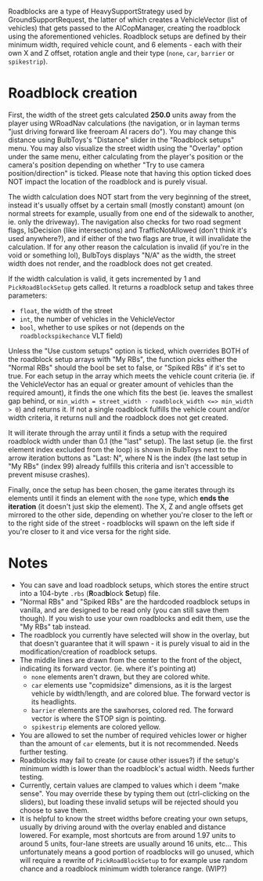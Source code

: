 Roadblocks are a type of HeavySupportStrategy used by GroundSupportRequest, the latter of which creates a VehicleVector (list of vehicles) that gets passed to the AICopManager, creating the roadblock using the aforementioned vehicles. Roadblock setups are defined by their minimum width, required vehicle count, and 6 elements - each with their own X and Z offset, rotation angle and their type (`none`, `car`, `barrier` or `spikestrip`).

# Roadblock creation
First, the width of the street gets calculated **250.0** units away from the player using WRoadNav calculations (the navigation, or in layman terms "just driving forward like freeroam AI racers do"). You may change this distance using BulbToys's "Distance" slider in the "Roadblock setups" menu. You may also visualize the street width using the "Overlay" option under the same menu, either calculating from the player's position or the camera's position depending on whether "Try to use camera position/direction" is ticked. Please note that having this option ticked does NOT impact the location of the roadblock and is purely visual.

The width calculation does NOT start from the very beginning of the street, instead it's usually offset by a certain small (mostly constant) amount (on normal streets for example, usually from one end of the sidewalk to another, ie. only the driveway). The navigation also checks for two road segment flags, IsDecision (like intersections) and TrafficNotAllowed (don't think it's used anywhere?), and if either of the two flags are true, it will invalidate the calculation. If for any other reason the calculation is invalid (if you're in the void or something lol), BulbToys displays "N/A" as the width, the street width does not render, and the roadblock does not get created.

If the width calculation is valid, it gets incremented by 1 and `PickRoadBlockSetup` gets called. It returns a roadblock setup and takes three parameters:
- `float`, the width of the street
- `int`, the number of vehicles in the VehicleVector
- `bool`, whether to use spikes or not (depends on the `roadblockspikechance` VLT field)

Unless the "Use custom setups" option is ticked, which overrides BOTH of the roadblock setup arrays with "My RBs", the function picks either the "Normal RBs" should the bool be set to false, or "Spiked RBs" if it's set to true. For each setup in the array which meets the vehicle count criteria (ie. if the VehicleVector has an equal or greater amount of vehicles than the required amount), it finds the one which fits the best (ie. leaves the smallest gap behind, or `min_width = street_width - roadblock_width <=> min_width > 0`) and returns it. If not a single roadblock fulfills the vehicle count and/or width criteria, it returns null and the roadblock does not get created.

It will iterate through the array until it finds a setup with the required roadblock width under than 0.1 (the "last" setup). The last setup (ie. the first element index excluded from the loop) is shown in BulbToys next to the arrow iteration buttons as "Last: N", where N is the index (the last setup in "My RBs" (index 99) already fulfills this criteria and isn't accessible to prevent misuse crashes).

Finally, once the setup has been chosen, the game iterates through its elements until it finds an element with the `none` type, which **ends the iteration** (it doesn't just skip the element). The X, Z and angle offsets get mirrored to the other side, depending on whether you're closer to the left or to the right side of the street - roadblocks will spawn on the left side if you're closer to it and vice versa for the right side.

# Notes
- You can save and load roadblock setups, which stores the entire struct into a 104-byte `.rbs` (**R**oad**b**lock **S**etup) file.
- "Normal RBs" and "Spiked RBs" are the hardcoded roadblock setups in vanilla, and are designed to be read only (you can still save them though). If you wish to use your own roadblocks and edit them, use the "My RBs" tab instead.
- The roadblock you currently have selected will show in the overlay, but that doesn't guarantee that it will spawn - it is purely visual to aid in the modification/creation of roadblock setups.
- The middle lines are drawn from the center to the front of the object, indicating its forward vector. (ie. where it's pointing at)
  - `none` elements aren't drawn, but they are colored white.
  - `car` elements use "copmidsize" dimensions, as it is the largest vehicle by width/length, and are colored blue. The forward vector is its headlights.
  - `barrier` elements are the sawhorses, colored red. The forward vector is where the STOP sign is pointing.
  - `spikestrip` elements are colored yellow.
- You are allowed to set the number of required vehicles lower or higher than the amount of `car` elements, but it is not recommended. Needs further testing.
- Roadblocks may fail to create (or cause other issues?) if the setup's minimum width is lower than the roadblock's actual width. Needs further testing.
- Currently, certain values are clamped to values which i deem "make sense". You may override these by typing them out (ctrl-clicking on the sliders), but loading these invalid setups will be rejected should you choose to save them.
- It is helpful to know the street widths before creating your own setups, usually by driving around with the overlay enabled and distance lowered. For example, most shortcuts are from around 1.97 units to around 5 units, four-lane streets are usually around 16 units, etc... This unfortunately means a good portion of roadblocks will go unused, which will require a rewrite of `PickRoadBlockSetup` to for example use random chance and a roadblock minimum width tolerance range. (WIP?)